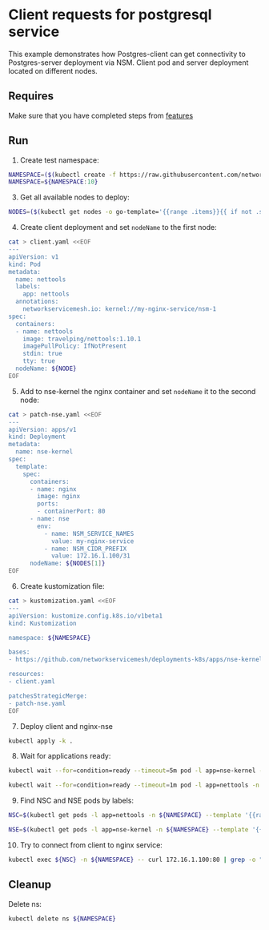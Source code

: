 # Client requests for postgresql service

This example demonstrates how Postgres-client can get connectivity to Postgres-server deployment via NSM.
Client pod and server deployment located on different nodes.


## Requires

Make sure that you have completed steps from [features](../)

## Run

1. Create test namespace:
```bash
NAMESPACE=($(kubectl create -f https://raw.githubusercontent.com/networkservicemesh/deployments-k8s/7c5beaddf4a9bc3e3bd7a4acf5cd1b9a36bcf6da/examples/features/namespace.yaml)[0])
NAMESPACE=${NAMESPACE:10}
```

3. Get all available nodes to deploy:
```bash
NODES=($(kubectl get nodes -o go-template='{{range .items}}{{ if not .spec.taints  }}{{index .metadata.labels "kubernetes.io/hostname"}} {{end}}{{end}}'))
```

4. Create client deployment and set `nodeName` to the first node:
```bash
cat > client.yaml <<EOF
---
apiVersion: v1
kind: Pod
metadata:
  name: nettools
  labels:
    app: nettools
  annotations:
    networkservicemesh.io: kernel://my-nginx-service/nsm-1
spec:
  containers:
  - name: nettools
    image: travelping/nettools:1.10.1
    imagePullPolicy: IfNotPresent
    stdin: true
    tty: true
  nodeName: ${NODE}
EOF
```

5. Add to nse-kernel the nginx container and set `nodeName` it to the second node:
```bash
cat > patch-nse.yaml <<EOF
---
apiVersion: apps/v1
kind: Deployment
metadata:
  name: nse-kernel
spec:
  template:
    spec:
      containers:
      - name: nginx
        image: nginx
        ports:
        - containerPort: 80
      - name: nse
        env:
          - name: NSM_SERVICE_NAMES
            value: my-nginx-service
          - name: NSM_CIDR_PREFIX
            value: 172.16.1.100/31
      nodeName: ${NODES[1]}
EOF
```

6. Create kustomization file:
```bash
cat > kustomization.yaml <<EOF
---
apiVersion: kustomize.config.k8s.io/v1beta1
kind: Kustomization

namespace: ${NAMESPACE}

bases:
- https://github.com/networkservicemesh/deployments-k8s/apps/nse-kernel?ref=7c5beaddf4a9bc3e3bd7a4acf5cd1b9a36bcf6da

resources:
- client.yaml

patchesStrategicMerge:
- patch-nse.yaml
EOF
```

7. Deploy client and nginx-nse
```bash
kubectl apply -k .
```

8. Wait for applications ready:
```bash
kubectl wait --for=condition=ready --timeout=5m pod -l app=nse-kernel -n ${NAMESPACE}
```
```bash
kubectl wait --for=condition=ready --timeout=1m pod -l app=nettools -n ${NAMESPACE}
```

9. Find NSC and NSE pods by labels:
```bash
NSC=$(kubectl get pods -l app=nettools -n ${NAMESPACE} --template '{{range .items}}{{.metadata.name}}{{"\n"}}{{end}}')
```
```bash
NSE=$(kubectl get pods -l app=nse-kernel -n ${NAMESPACE} --template '{{range .items}}{{.metadata.name}}{{"\n"}}{{end}}')
```

10. Try to connect from client to nginx service:
```bash
kubectl exec ${NSC} -n ${NAMESPACE} -- curl 172.16.1.100:80 | grep -o "<title>Welcome to nginx!</title>"
```

## Cleanup

Delete ns:
```bash
kubectl delete ns ${NAMESPACE}
```
